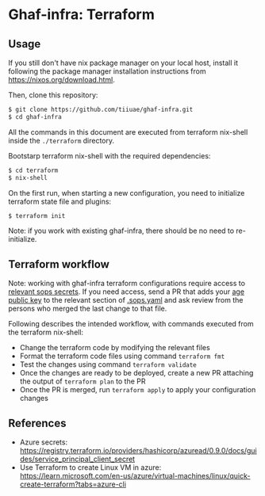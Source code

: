 <!--
SPDX-FileCopyrightText: 2023 Technology Innovation Institute (TII)

SPDX-License-Identifier: Apache-2.0
-->

# Ghaf-infra: Terraform

## Usage

If you still don't have nix package manager on your local host, install it following the package manager installation instructions from https://nixos.org/download.html.

Then, clone this repository:
```bash
$ git clone https://github.com/tiiuae/ghaf-infra.git
$ cd ghaf-infra
```

All the commands in this document are executed from terraform nix-shell inside the `./terraform` directory.

Bootstarp terraform nix-shell with the required dependencies:
```bash
$ cd terraform
$ nix-shell
```

On the first run, when starting a new configuration, you need to initialize terraform state file and plugins:
```bash
$ terraform init
```
Note: if you work with existing ghaf-infra, there should be no need to re-initialize.

## Terraform workflow
Note: working with ghaf-infra terraform configurations require access to [relevant sops secrets](./secrets.yaml). If you need access, send a PR that adds your [age public key](https://github.com/tiiuae/ghaf-infra/blob/6867a3b1e79883cb5a55108591e22fc6feb02450/docs/adapting-to-new-environments.md?plain=1#L51) to the relevant section of [.sops.yaml](https://github.com/tiiuae/ghaf-infra/blob/master/.sops.yaml) and ask review from the persons who merged the last change to that file.

Following describes the intended workflow, with commands executed from the terraform nix-shell:

- Change the terraform code by modifying the relevant files
- Format the terraform code files using command `terraform fmt`
- Test the changes using command `terraform validate`
- Once the changes are ready to be deployed, create a new PR attaching the output of `terraform plan` to the PR
- Once the PR is merged, run `terraform apply` to apply your configuration changes


## References
- Azure secrets: https://registry.terraform.io/providers/hashicorp/azuread/0.9.0/docs/guides/service_principal_client_secret
- Use Terraform to create Linux VM in azure: https://learn.microsoft.com/en-us/azure/virtual-machines/linux/quick-create-terraform?tabs=azure-cli

